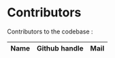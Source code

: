Contributors
============

Contributors to the codebase : 

| Name          | Github handle | Mail  |
| ------------- |-------------  | ----- |


